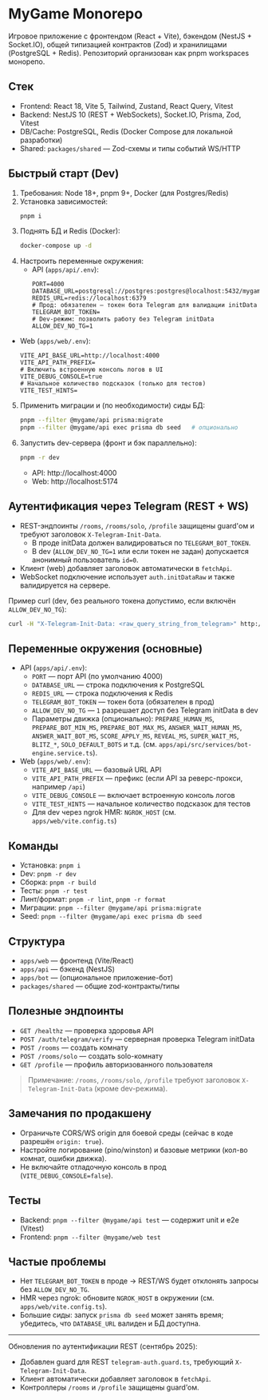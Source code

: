 # MyGame Monorepo

Игровое приложение с фронтендом (React + Vite), бэкендом (NestJS + Socket.IO), общей типизацией контрактов (Zod) и хранилищами (PostgreSQL + Redis). Репозиторий организован как pnpm workspaces монорепо.

## Стек
- Frontend: React 18, Vite 5, Tailwind, Zustand, React Query, Vitest
- Backend: NestJS 10 (REST + WebSockets), Socket.IO, Prisma, Zod, Vitest
- DB/Cache: PostgreSQL, Redis (Docker Compose для локальной разработки)
- Shared: `packages/shared` — Zod-схемы и типы событий WS/HTTP

## Быстрый старт (Dev)
1) Требования: Node 18+, pnpm 9+, Docker (для Postgres/Redis)
2) Установка зависимостей:
   ```bash
   pnpm i
   ```
3) Поднять БД и Redis (Docker):
   ```bash
   docker-compose up -d
   ```
4) Настроить переменные окружения:
   - API (`apps/api/.env`):
     ```env
     PORT=4000
     DATABASE_URL=postgresql://postgres:postgres@localhost:5432/mygame
     REDIS_URL=redis://localhost:6379
     # Прод: обязателен — токен бота Telegram для валидации initData
     TELEGRAM_BOT_TOKEN=
     # Dev-режим: позволить работу без Telegram initData
     ALLOW_DEV_NO_TG=1
     ```
  - Web (`apps/web/.env`):
    ```env
    VITE_API_BASE_URL=http://localhost:4000
    VITE_API_PATH_PREFIX=
    # Включить встроенную консоль логов в UI
    VITE_DEBUG_CONSOLE=true
    # Начальное количество подсказок (только для тестов)
    VITE_TEST_HINTS=
    ```
5) Применить миграции и (по необходимости) сиды БД:
   ```bash
   pnpm --filter @mygame/api prisma:migrate
   pnpm --filter @mygame/api exec prisma db seed   # опционально
   ```
6) Запустить dev-сервера (фронт и бэк параллельно):
   ```bash
   pnpm -r dev
   ```
   - API: http://localhost:4000
   - Web: http://localhost:5174

## Аутентификация через Telegram (REST + WS)
- REST-эндпоинты `/rooms`, `/rooms/solo`, `/profile` защищены guard'ом и требуют заголовок `X-Telegram-Init-Data`.
  - В проде initData должен валидироваться по `TELEGRAM_BOT_TOKEN`.
  - В dev (`ALLOW_DEV_NO_TG=1` или если токен не задан) допускается анонимный пользователь `id=0`.
- Клиент (web) добавляет заголовок автоматически в `fetchApi`.
- WebSocket подключение использует `auth.initDataRaw` и также валидируется на сервере.

Пример curl (dev, без реального токена допустимо, если включён `ALLOW_DEV_NO_TG`):
```bash
curl -H "X-Telegram-Init-Data: <raw_query_string_from_telegram>" http://localhost:4000/profile
```

## Переменные окружения (основные)
- API (`apps/api/.env`):
  - `PORT` — порт API (по умолчанию 4000)
  - `DATABASE_URL` — строка подключения к PostgreSQL
  - `REDIS_URL` — строка подключения к Redis
  - `TELEGRAM_BOT_TOKEN` — токен бота (обязателен в прод)
  - `ALLOW_DEV_NO_TG` — `1` разрешает доступ без Telegram initData в dev
  - Параметры движка (опционально): `PREPARE_HUMAN_MS`, `PREPARE_BOT_MIN_MS`, `PREPARE_BOT_MAX_MS`, `ANSWER_WAIT_HUMAN_MS`, `ANSWER_WAIT_BOT_MS`, `SCORE_APPLY_MS`, `REVEAL_MS`, `SUPER_WAIT_MS`, `BLITZ_*`, `SOLO_DEFAULT_BOTS` и т.д. (см. `apps/api/src/services/bot-engine.service.ts`).
- Web (`apps/web/.env`):
  - `VITE_API_BASE_URL` — базовый URL API
  - `VITE_API_PATH_PREFIX` — префикс (если API за реверс-прокси, например `/api`)
  - `VITE_DEBUG_CONSOLE` — включает встроенную консоль логов
  - `VITE_TEST_HINTS` — начальное количество подсказок для тестов
  - Для dev через ngrok HMR: `NGROK_HOST` (см. `apps/web/vite.config.ts`)

## Команды
- Установка: `pnpm i`
- Dev: `pnpm -r dev`
- Сборка: `pnpm -r build`
- Тесты: `pnpm -r test`
- Линт/формат: `pnpm -r lint`, `pnpm -r format`
- Миграции: `pnpm --filter @mygame/api prisma:migrate`
- Seed: `pnpm --filter @mygame/api exec prisma db seed`

## Структура
- `apps/web` — фронтенд (Vite/React)
- `apps/api` — бэкенд (NestJS)
- `apps/bot` — (опциональное приложение-бот)
- `packages/shared` — общие zod-контракты/типы

## Полезные эндпоинты
- `GET /healthz` — проверка здоровья API
- `POST /auth/telegram/verify` — серверная проверка Telegram initData
- `POST /rooms` — создать комнату
- `POST /rooms/solo` — создать solo-комнату
- `GET /profile` — профиль авторизованного пользователя

> Примечание: `/rooms`, `/rooms/solo`, `/profile` требуют заголовок `X-Telegram-Init-Data` (кроме dev-режима).

## Замечания по продакшену
- Ограничьте CORS/WS origin для боевой среды (сейчас в коде разрешён `origin: true`).
- Настройте логирование (pino/winston) и базовые метрики (кол-во комнат, ошибки движка).
- Не включайте отладочную консоль в прод (`VITE_DEBUG_CONSOLE=false`).

## Тесты
- Backend: `pnpm --filter @mygame/api test` — содержит unit и e2e (Vitest)
- Frontend: `pnpm --filter @mygame/web test`

## Частые проблемы
- Нет `TELEGRAM_BOT_TOKEN` в проде → REST/WS будет отклонять запросы без `ALLOW_DEV_NO_TG`.
- HMR через ngrok: обновите `NGROK_HOST` в окружении (см. `apps/web/vite.config.ts`).
- Большие сиды: запуск `prisma db seed` может занять время; убедитесь, что `DATABASE_URL` валиден и БД доступна.

---
Обновления по аутентификации REST (сентябрь 2025):
- Добавлен guard для REST `telegram-auth.guard.ts`, требующий `X-Telegram-Init-Data`.
- Клиент автоматически добавляет заголовок в `fetchApi`.
- Контроллеры `/rooms` и `/profile` защищены guard’ом.
